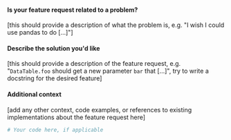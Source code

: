 #### Is your feature request related to a problem?

[this should provide a description of what the problem is, e.g. "I wish I could use pandas to do [...]"]

#### Describe the solution you'd like

[this should provide a description of the feature request, e.g. "`DataTable.foo` should get a new parameter `bar` that [...]", try to write a docstring for the desired feature]

#### Additional context

[add any other context, code examples, or references to existing implementations about the feature request here]

```python
# Your code here, if applicable

```